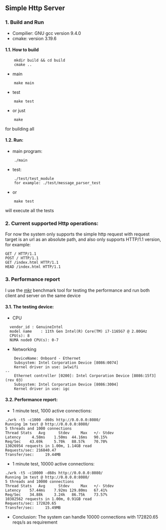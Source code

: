 ## Simple Http Server

### 1. Build and Run
* Compilier: GNU gcc version 9.4.0
* cmake: version 3.19.6
#### 1.1. How to build
```angular2html
    mkdir build && cd build
    cmake ..
```
  * main 
```angular2html
    make main 
```
  * test
```angular2html
    make test
```
  * or just 
```angular2html
    make 
```
for building all

#### 1.2. Run:
 * main program:
```angular2html
    ./main
```
  * test:
```angular2html
    ./test/test_module
    for example: ./test/message_parser_test
```
  * or 
```angular2html
    make test
```
will execute all the tests

### 2. Current supported Http operations:
For now the system only supports the simple http request with request target is an url as an absolute path, and also only supports HTTP/1.1 version, for example:
```angular2html
GET / HTTP/1.1
POST / HTTP/1.1
GET /index.html HTTP/1.1
HEAD /index.html HTTP/1.1
```

### 3. Performance report
I use the [mkr](https://github.com/wg/wrk) benchmark tool for testing the performance and run both client and server on the same device

#### 3.1. The testing device:
* CPU
```angular2html
  vendor_id	: GenuineIntel
  model name	: 11th Gen Intel(R) Core(TM) i7-1165G7 @ 2.80GHz
  CPU(s): 8
  NUMA node0 CPU(s): 0-7

```
* Networking
```angular2html
	DeviceName: Onboard - Ethernet
	Subsystem: Intel Corporation Device [8086:0074]
	Kernel driver in use: iwlwifi
--
    Ethernet controller [0200]: Intel Corporation Device [8086:15f3] (rev 03)
	Subsystem: Intel Corporation Device [8086:3004]
	Kernel driver in use: igc

```
#### 3.2. Performance report:
* 1 minute test, 1000 active connections:
```angular2html
./wrk -t5 -c1000 -d60s http://0.0.0.0:8080/
Running 1m test @ http://0.0.0.0:8080/
5 threads and 1000 connections
Thread Stats   Avg      Stdev     Max   +/- Stdev
Latency     4.58ms    1.50ms  44.16ms   90.15%
Req/Sec    43.69k     5.70k   88.57k    70.70%
13026954 requests in 1.00m, 1.14GB read
Requests/sec: 216840.47
Transfer/sec:     19.44MB

```

* 1 minute test, 10000 active connections:
```angular2html
./wrk -t5 -c10000 -d60s http://0.0.0.0:8080/
Running 1m test @ http://0.0.0.0:8080/
5 threads and 10000 connections
Thread Stats   Avg      Stdev     Max   +/- Stdev
Latency    57.44ms    7.92ms 129.80ms   67.41%
Req/Sec    34.88k     3.24k   86.75k    73.57%
10382562 requests in 1.00m, 0.91GB read
Requests/sec: 172820.65
Transfer/sec:     15.49MB

```

* Conclusion: The system can handle 10000 connections with 172820.65 reqs/s as requirement 
